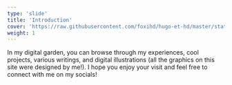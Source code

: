 ```yaml
---
type: 'slide'
title: 'Introduction'
cover: 'https://raw.githubusercontent.com/foxihd/hugo-et-hd/master/static/svg/flowlines/28.svg'
weight: 1
---
```


In my digital garden, you can browse through my experiences, cool projects, various writings, and digital illustrations (all the graphics on this site were designed by me!). I hope you enjoy your visit and feel free to connect with me on my socials!